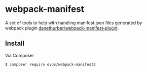 # webpack-manifest

A set of tools to help with handling manifest.json files generated by webpack plugin
[danethurber/webpack-manifest-plugin](https://github.com/danethurber/webpack-manifest-plugin).


## Install

Via Composer

``` bash
$ composer require ovos/webpack-manifest2
```
